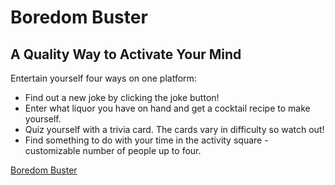 # Boredom Buster

## A Quality Way to Activate Your Mind


Entertain yourself four ways on one platform:

- Find out a new joke by clicking the joke button!
- Enter what liquor you have on hand and get a cocktail recipe to make yourself.
- Quiz yourself with a trivia card. The cards vary in difficulty so watch out!
- Find something to do with your time in the activity square - customizable number of people up to four.

[Boredom Buster](https://ivybenson.github.io/boredom-buster/)
